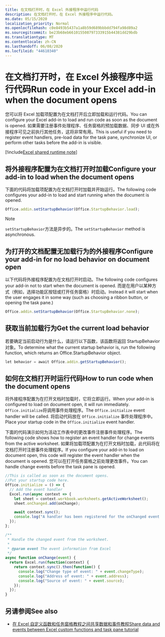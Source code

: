 ```yaml
---
title: 在文档打开时，在 Excel 外接程序中运行代码
description: 在文档打开时，在 Excel 外接程序中运行代码。
ms.date: 05/15/2020
localization_priority: Normal
ms.openlocfilehash: c0e8493b5437a1a8b59d689bbbdd794fa98d89a2
ms.sourcegitcommit: be23b68eb661015508797333915b44381dd29bdb
ms.translationtype: MT
ms.contentlocale: zh-CN
ms.lasthandoff: 06/08/2020
ms.locfileid: "44610340"
---
```

# <a name="run-code-in-your-excel-add-in-when-the-document-opens"></a><span data-ttu-id="fb144-103">在文档打开时，在 Excel 外接程序中运行代码</span><span class="sxs-lookup"><span data-stu-id="fb144-103">Run code in your Excel add-in when the document opens</span></span>

<span data-ttu-id="fb144-104">您可以将 Excel 加载项配置为在文档打开后立即加载和运行代码。</span><span class="sxs-lookup"><span data-stu-id="fb144-104">You can configure your Excel add-in to load and run code as soon as the document is opened.</span></span> <span data-ttu-id="fb144-105">如果需要注册事件处理程序、任务窗格的预加载数据、同步 UI 或在外接程序可见之前执行其他任务，这将非常有用。</span><span class="sxs-lookup"><span data-stu-id="fb144-105">This is useful if you need to register event handlers, pre-load data for the task pane, synchronize UI, or perform other tasks before the add-in is visible.</span></span>

[!include[Excel shared runtime note](../includes/note-requires-shared-runtime.md)]

## <a name="configure-your-add-in-to-load-when-the-document-opens"></a><span data-ttu-id="fb144-106">将外接程序配置为在文档打开时加载</span><span class="sxs-lookup"><span data-stu-id="fb144-106">Configure your add-in to load when the document opens</span></span>

<span data-ttu-id="fb144-107">下面的代码将加载项配置为在文档打开时加载并开始运行。</span><span class="sxs-lookup"><span data-stu-id="fb144-107">The following code configures your add-in to load and start running when the document is opened.</span></span>

```JavaScript
Office.addin.setStartupBehavior(Office.StartupBehavior.load);
```

> [!NOTE]
> <span data-ttu-id="fb144-108">`setStartupBehavior`方法是异步的。</span><span class="sxs-lookup"><span data-stu-id="fb144-108">The `setStartupBehavior` method is asynchronous.</span></span>

## <a name="configure-your-add-in-for-no-load-behavior-on-document-open"></a><span data-ttu-id="fb144-109">为打开的文档配置无加载行为的外接程序</span><span class="sxs-lookup"><span data-stu-id="fb144-109">Configure your add-in for no load behavior on document open</span></span>

<span data-ttu-id="fb144-110">以下代码将外接程序配置为在文档打开时启动。</span><span class="sxs-lookup"><span data-stu-id="fb144-110">The following code configures your add-in not to start when the document is opened.</span></span> <span data-ttu-id="fb144-111">而是在用户以某种方式（例如，选择功能区按钮或打开任务窗格）时启动。</span><span class="sxs-lookup"><span data-stu-id="fb144-111">Instead it will start when the user engages it in some way (such as choosing a ribbon button, or opening the task pane.)</span></span>

```JavaScript
Office.addin.setStartupBehavior(Office.StartupBehavior.none);
```

## <a name="get-the-current-load-behavior"></a><span data-ttu-id="fb144-112">获取当前加载行为</span><span class="sxs-lookup"><span data-stu-id="fb144-112">Get the current load behavior</span></span>

<span data-ttu-id="fb144-113">若要确定当前启动行为是什么，请运行以下函数，该函数将返回 StartupBehavior 对象。</span><span class="sxs-lookup"><span data-stu-id="fb144-113">To determine what the current startup behavior is, run the following function, which returns an Office.StartupBehavior object.</span></span>

```JavaScript
let behavior = await Office.addin.getStartupBehavior();
```

## <a name="how-to-run-code-when-the-document-opens"></a><span data-ttu-id="fb144-114">如何在文档打开时运行代码</span><span class="sxs-lookup"><span data-stu-id="fb144-114">How to run code when the document opens</span></span>

<span data-ttu-id="fb144-115">将外接程序配置为在打开文档时加载时，它将立即运行。</span><span class="sxs-lookup"><span data-stu-id="fb144-115">When your add-in is configured to load on document open, it will run immediately.</span></span> <span data-ttu-id="fb144-116">`Office.initialize`将调用事件处理程序。</span><span class="sxs-lookup"><span data-stu-id="fb144-116">The `Office.initialize` event handler will be called.</span></span> <span data-ttu-id="fb144-117">将启动代码放在 `Office.initialize` 事件处理程序中。</span><span class="sxs-lookup"><span data-stu-id="fb144-117">Place your startup code in the `Office.initialize` event handler.</span></span>

<span data-ttu-id="fb144-118">下面的代码演示如何为活动工作表中的更改事件注册事件处理程序。</span><span class="sxs-lookup"><span data-stu-id="fb144-118">The following code shows how to register an event handler for change events from the active worksheet.</span></span> <span data-ttu-id="fb144-119">如果将加载项配置为在打开文档时加载，此代码将在文档打开时注册事件处理程序。</span><span class="sxs-lookup"><span data-stu-id="fb144-119">If you configure your add-in to load on document open, this code will register the event handler when the document is opened.</span></span> <span data-ttu-id="fb144-120">您可以在打开任务窗格之前处理更改事件。</span><span class="sxs-lookup"><span data-stu-id="fb144-120">You can handle change events before the task pane is opened.</span></span>


```JavaScript
//This is called as soon as the document opens.
//Put your startup code here.
Office.initialize = () => {
  // Add the event handler
  Excel.run(async context => {
    let sheet = context.workbook.worksheets.getActiveWorksheet();
    sheet.onChanged.add(onChange);

    await context.sync();
    console.log("A handler has been registered for the onChanged event.");
  });
};

/**
 * Handle the changed event from the worksheet.
 *
 * @param event The event information from Excel
 */
async function onChange(event) {
  return Excel.run(function(context) {
    return context.sync().then(function() {
      console.log("Change type of event: " + event.changeType);
      console.log("Address of event: " + event.address);
      console.log("Source of event: " + event.source);
    });
  });
}

```

## <a name="see-also"></a><span data-ttu-id="fb144-121">另请参阅</span><span class="sxs-lookup"><span data-stu-id="fb144-121">See also</span></span>

- [<span data-ttu-id="fb144-122">在 Excel 自定义函数和任务窗格教程之间共享数据和事件教程</span><span class="sxs-lookup"><span data-stu-id="fb144-122">Share data and events between Excel custom functions and task pane tutorial</span></span>](../tutorials/share-data-and-events-between-custom-functions-and-the-task-pane-tutorial.md)